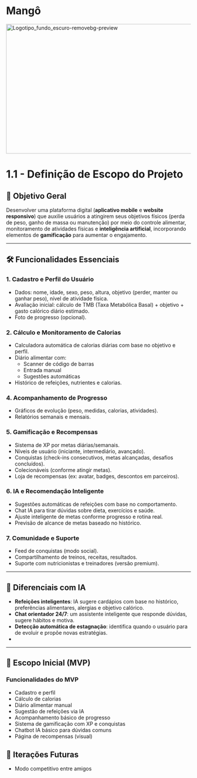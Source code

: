 # Mangô
<img width="707" height="353" alt="Logotipo_fundo_escuro-removebg-preview" src="https://github.com/user-attachments/assets/c454090e-97d0-435d-af7b-e1238a637386" />

# 1.1 - Definição de Escopo do Projeto

## 🎯 Objetivo Geral

Desenvolver uma plataforma digital (**aplicativo mobile** e **website responsivo**) que auxilie usuários a atingirem seus objetivos físicos (perda de peso, ganho de massa ou manutenção) por meio do controle alimentar, monitoramento de atividades físicas e **inteligência artificial**, incorporando elementos de **gamificação** para aumentar o engajamento.

---

## 🛠️ Funcionalidades Essenciais

### 1. Cadastro e Perfil do Usuário
- Dados: nome, idade, sexo, peso, altura, objetivo (perder, manter ou ganhar peso), nível de atividade física.
- Avaliação inicial: cálculo de TMB (Taxa Metabólica Basal) + objetivo + gasto calórico diário estimado.
- Foto de progresso (opcional).

### 2. Cálculo e Monitoramento de Calorias
- Calculadora automática de calorias diárias com base no objetivo e perfil.
- Diário alimentar com:
  - Scanner de código de barras
  - Entrada manual
  - Sugestões automáticas
- Histórico de refeições, nutrientes e calorias.

### 4. Acompanhamento de Progresso
- Gráficos de evolução (peso, medidas, calorias, atividades).
- Relatórios semanais e mensais.

### 5. Gamificação e Recompensas
- Sistema de XP por metas diárias/semanais.
- Níveis de usuário (iniciante, intermediário, avançado).
- Conquistas (check-ins consecutivos, metas alcançadas, desafios concluídos).
- Colecionáveis (conforme atingir metas).
- Loja de recompensas (ex: avatar, badges, descontos em parceiros).

### 6. IA e Recomendação Inteligente
- Sugestões automáticas de refeições com base no comportamento.
- Chat IA para tirar dúvidas sobre dieta, exercícios e saúde.
- Ajuste inteligente de metas conforme progresso e rotina real.
- Previsão de alcance de metas baseado no histórico.

### 7. Comunidade e Suporte
- Feed de conquistas (modo social).
- Compartilhamento de treinos, receitas, resultados.
- Suporte com nutricionistas e treinadores (versão premium).

---

## 🧠 Diferenciais com IA

- **Refeições inteligentes**: IA sugere cardápios com base no histórico, preferências alimentares, alergias e objetivo calórico.
- **Chat orientador 24/7**: um assistente inteligente que responde dúvidas, sugere hábitos e motiva.
- **Detecção automática de estagnação**: identifica quando o usuário para de evoluir e propõe novas estratégias.
- 
---

## 🧱 Escopo Inicial (MVP)

### Funcionalidades do MVP
- Cadastro e perfil
- Cálculo de calorias
- Diário alimentar manual
- Sugestão de refeições via IA
- Acompanhamento básico de progresso
- Sistema de gamificação com XP e conquistas
- Chatbot IA básico para dúvidas comuns
- Página de recompensas (visual)

## 🔄 Iterações Futuras
- Modo competitivo entre amigos

